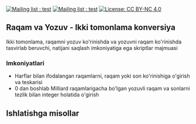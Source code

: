  [![Mailing list : test](http://img.shields.io/badge/Email-gray.svg?style=for-the-badge&logo=gmail)](mailto:cyberspyde@gmail.com) [![Mailing list : test](http://img.shields.io/badge/Telegram-blue.svg?style=for-the-badge&logo=telegram)](https://t.me/cyberspyde_admin) [![License: CC BY-NC 4.0](https://img.shields.io/badge/LICENSE-mit-grey.svg?style=for-the-badge)](https://github.com/cyberspyde/raqam-va-yozuv/blob/main/LICENSE)

## Raqam va Yozuv - Ikki tomonlama konversiya

Ikki tomonlama, raqamni yozuv ko'rinishda va yozuvni raqam ko'rinishda tasvirlab beruvchi, natijani saqlash imkoniyatiga ega skriptlar majmuasi

### Imkoniyatlari

- Harflar bilan ifodalangan raqamlarni, raqam yoki son ko'rinishiga o'girish va teskarisi
- 0 dan boshlab Milliard raqamlarigacha bo'lgan yozuvli raqam va sonlarni tezlik bilan integer holatida o'girish



## Ishlatishga misollar


